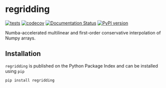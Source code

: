 # regridding

[![tests](https://github.com/sun-data/regridding/actions/workflows/tests.yml/badge.svg)](https://github.com/sun-data/regridding/actions/workflows/tests.yml)
[![codecov](https://codecov.io/gh/sun-data/regridding/graph/badge.svg?token=8W5I2EBDDX)](https://codecov.io/gh/sun-data/regridding)
[![Documentation Status](https://readthedocs.org/projects/regridding/badge/?version=latest)](https://regridding.readthedocs.io/en/latest/?badge=latest)
[![PyPI version](https://badge.fury.io/py/regridding.svg)](https://badge.fury.io/py/regridding)

Numba-accelerated multilinear and first-order conservative interpolation of Numpy arrays.

## Installation

`regridding` is published on the Python Package Index and can be installed using `pip`
```
pip install regridding
```
